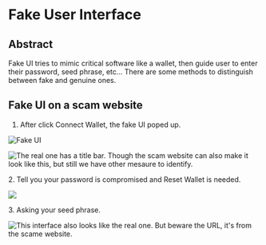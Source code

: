 # Fake User Interface

## Abstract

Fake UI tries to mimic critical software like a wallet, then guide user to enter their password, seed phrase, etc... There are some methods to distinguish between fake and genuine ones.



## Fake UI on a scam website

1. After click Connect Wallet, the fake UI poped up.

![Fake UI](../../.gitbook/assets/scam\_Mac.png)

![The real one has a title bar. Though the scam website can also make it look like this, but still we have other mesaure to identify.](../../.gitbook/assets/scam\_design\_mac.jpg)

2\. Tell you your password is compromised and Reset Wallet is needed.

![](../../.gitbook/assets/scam2\_Mac.png)

3\. Asking your seed phrase.

![This interface also looks like the real one. But beware the URL, it's from the scame website.](../../.gitbook/assets/scam3\_Mac.png)

